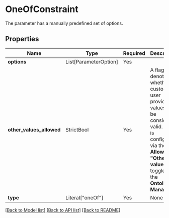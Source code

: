 # OneOfConstraint

The parameter has a manually predefined set of options.


## Properties
| Name | Type | Required | Description |
| ------------ | ------------- | ------------- | ------------- |
**options** | List[ParameterOption] | Yes |  |
**other_values_allowed** | StrictBool | Yes | A flag denoting whether custom, user provided values will be considered valid. This is configured via the **Allowed "Other" value** toggle in the **Ontology Manager**. |
**type** | Literal["oneOf"] | Yes | None |


[[Back to Model list]](../../../README.md#models-v1-link) [[Back to API list]](../../README.md#documentation-for-api-endpoints) [[Back to README]](../../README.md)
